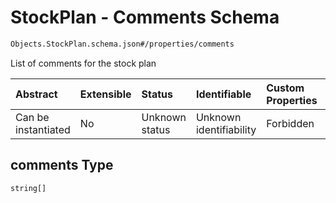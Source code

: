 # StockPlan - Comments Schema

```txt
Objects.StockPlan.schema.json#/properties/comments
```

List of comments for the stock plan

| Abstract            | Extensible | Status         | Identifiable            | Custom Properties | Additional Properties | Access Restrictions | Defined In                                                                            |
| :------------------ | :--------- | :------------- | :---------------------- | :---------------- | :-------------------- | :------------------ | :------------------------------------------------------------------------------------ |
| Can be instantiated | No         | Unknown status | Unknown identifiability | Forbidden         | Allowed               | none                | [StockPlan.schema.json*](../out/objects/StockPlan.schema.json "open original schema") |

## comments Type

`string[]`
